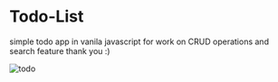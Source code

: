 # Todo-List
simple todo app in vanila javascript for work on CRUD operations and search feature thank you :)


![todo](https://user-images.githubusercontent.com/65354936/85065183-61c48280-b1ca-11ea-8409-9d242f5c6d22.png)
